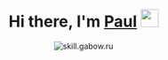 
<h1 align="center">Hi there, I'm <a href="http://skill.gabow.ru/" target="_blank">Paul</a> 
<img src="https://github.com/blackcater/blackcater/raw/main/images/Hi.gif" height="32"/></h1>

<div align="center"><img src="https://readme-typing-svg.herokuapp.com?font=Fira+Code&pause=1000&width=435&lines=JavaScript,+React,+Next,+TypeScript;Node,+redux,+mobX,+restAPI,+graphQL;MongoDB,+PostgreSQL+аnd+all+the+rest..." alt="skill.gabow.ru" /></div>




